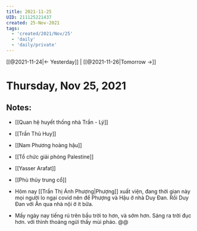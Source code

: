 ```yaml
---
title: 2021-11-25
UID: 211125221437
created: 25-Nov-2021
tags:
  - 'created/2021/Nov/25'
  - 'daily'
  - 'daily/private'
---
```

[[@2021-11-24|<- Yesterday]] | [[@2021-11-26|Tomorrow ->]]
# Thursday, Nov 25, 2021

## Notes:
- [[Quan hệ huyết thống nhà Trần - Lý]]
- [[Trần Thủ Huy]]
- [[Nam Phương hoàng hậu]]
- [[Tổ chức giải phóng Palestine]]
- [[Yasser Arafat]]
- [[Phù thủy trung cổ]]

- Hôm nay [[Trần Thị Ánh Phượng|Phượng]] xuất viện, đang thời gian này mọi người lo ngại covid nên để Phượng và Hậu ở nhà Duy Đan. Rồi Duy Đan với Ân qua nhà nội ở ít bữa.
- Mấy ngày nay tiếng rú trên bầu trời to hơn, và sớm hơn. Sáng ra trời đục hơn. với thình thoảng ngửi thấy mùi pháo. @@

